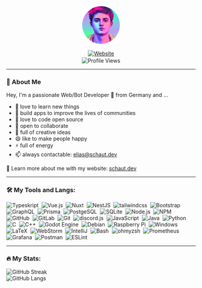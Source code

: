 
<div id='header' align="center">
  <img src="/img/avatar.png" alt="Avatar" width="100" height="100">
  <p></p>
  <a href="https://schaut.dev" target="_blank">
    <img src="https://img.shields.io/badge/-Elias_Lorenz_Schaut-%23818cf8?style=for-the-badge" alt="Website">
  </a>
  <br>
  <img align="center" src="https://komarev.com/ghpvc/?username=EliasSchaut&color=818cf8&style=flat-square" alt="Profile Views">
</div>

---

### 👋 About Me
Hey, I'm a passionate Web/Bot Developer 👾 from Germany and ...

- 🔭 love to learn new things
- 🌱 build apps to improve the lives of communities
- 👯 love to code open source
- 🤔 open to collaborate
- 💬 full of creative ideas
- 😄 like to make people happy
- ⚡ full of energy
- 📫 always contactable: [elias@schaut.dev](mailto:elias@schaut.dev)

📖 Learn more about me with my website: [schaut.dev](https://schaut.dev)

---

### 🛠 My Tools and Langs:
<div>
  <img src="https://cdn.jsdelivr.net/gh/devicons/devicon@latest/icons/typescript/typescript-original.svg" height="40" width="40" alt="Typeskript"/>&nbsp;
  <img src="https://cdn.jsdelivr.net/gh/devicons/devicon@latest/icons/vuejs/vuejs-original.svg" height="40" width="40" alt="Vue.js"/>&nbsp;
  <img src="https://cdn.jsdelivr.net/gh/devicons/devicon@latest/icons/nuxtjs/nuxtjs-original.svg" height="40" width="40" alt="Nuxt"/>&nbsp;
  <img src="https://cdn.jsdelivr.net/gh/devicons/devicon@latest/icons/nestjs/nestjs-original.svg" height="40" width="40" alt="NestJS"/>&nbsp;
  <img src="https://cdn.jsdelivr.net/gh/devicons/devicon@latest/icons/tailwindcss/tailwindcss-original.svg" height="40" width="40" alt="tailwindcss"/>&nbsp;
  <img src="https://cdn.jsdelivr.net/gh/devicons/devicon@latest/icons/bootstrap/bootstrap-original.svg" height="40" width="40" alt="Bootstrap"/>&nbsp;
  <img src="https://cdn.jsdelivr.net/gh/devicons/devicon@latest/icons/graphql/graphql-plain.svg" height="40" width="40" alt="GraphQL"/>&nbsp;
  <img src="https://cdn.jsdelivr.net/gh/devicons/devicon@latest/icons/prisma/prisma-original.svg" height="40" width="40" alt="Prisma"/>&nbsp;
  <img src="https://cdn.jsdelivr.net/gh/devicons/devicon@latest/icons/postgresql/postgresql-original.svg" height="40" width="40" alt="PostgeSQL"/>&nbsp;
  <img src="https://cdn.jsdelivr.net/gh/devicons/devicon@latest/icons/sqlite/sqlite-original.svg" height="40" width="40" alt="SQLite"/>&nbsp;
  <img src="https://cdn.jsdelivr.net/gh/devicons/devicon@latest/icons/nodejs/nodejs-original.svg" height="40" width="40" alt="Node.js"/>&nbsp;
  <img src="https://cdn.jsdelivr.net/gh/devicons/devicon@latest/icons/npm/npm-original-wordmark.svg" height="40" width="40" alt="NPM"/>&nbsp;
  <img src="https://cdn.jsdelivr.net/gh/devicons/devicon@latest/icons/github/github-original.svg" height="40" width="40" alt="GitHub"/>&nbsp;
  <img src="https://cdn.jsdelivr.net/gh/devicons/devicon@latest/icons/gitlab/gitlab-original.svg" height="40" width="40" alt="GitLab"/>&nbsp;
  <img src="https://cdn.jsdelivr.net/gh/devicons/devicon@latest/icons/git/git-original.svg" height="40" width="40" alt="Git"/>&nbsp;
  <img src="https://cdn.jsdelivr.net/gh/devicons/devicon@latest/icons/discordjs/discordjs-original.svg" height="40" width="40" alt="discord.js"/>&nbsp;
  <img src="https://cdn.jsdelivr.net/gh/devicons/devicon@latest/icons/javascript/javascript-original.svg" height="40" width="40" alt="JavaScript"/>&nbsp;
  <img src="https://cdn.jsdelivr.net/gh/devicons/devicon@latest/icons/java/java-original.svg" height="40" width="40" alt="Java"/>&nbsp;
  <img src="https://cdn.jsdelivr.net/gh/devicons/devicon@latest/icons/python/python-original.svg" height="40" width="40" alt="Python"/>&nbsp;
  <img src="https://cdn.jsdelivr.net/gh/devicons/devicon@latest/icons/c/c-original.svg" height="40" width="40" alt="C"/>&nbsp;
  <img src="https://cdn.jsdelivr.net/gh/devicons/devicon@latest/icons/cplusplus/cplusplus-original.svg" height="40" width="40" alt="C++"/>&nbsp;
  <img src="https://cdn.jsdelivr.net/gh/devicons/devicon@latest/icons/godot/godot-original.svg" height="40" width="40" alt="Godot Engine"/>&nbsp;
  <img src="https://cdn.jsdelivr.net/gh/devicons/devicon@latest/icons/debian/debian-original.svg" height="40" width="40" alt="Debian"/>&nbsp;
  <img src="https://cdn.jsdelivr.net/gh/devicons/devicon@latest/icons/raspberrypi/raspberrypi-original.svg" height="40" width="40" alt="Raspberry Pi"/>&nbsp;
  <img src="https://cdn.jsdelivr.net/gh/devicons/devicon@latest/icons/windows11/windows11-original.svg" height="40" width="40" alt="Windows"/>&nbsp;
  <img src="https://cdn.jsdelivr.net/gh/devicons/devicon@latest/icons/latex/latex-original.svg" height="40" width="40" alt="LaTeX"/>&nbsp;
  <img src="https://cdn.jsdelivr.net/gh/devicons/devicon@latest/icons/webstorm/webstorm-original.svg" height="40" width="40" alt="WebStorm"/>&nbsp;
  <img src="https://cdn.jsdelivr.net/gh/devicons/devicon@latest/icons/intellij/intellij-original.svg" height="40" width="40" alt="IntelliJ"/>&nbsp;
  <img src="https://cdn.jsdelivr.net/gh/devicons/devicon@latest/icons/bash/bash-original.svg" height="40" width="40" alt="Bash"/>&nbsp;
  <img src="https://cdn.jsdelivr.net/gh/devicons/devicon@latest/icons/ohmyzsh/ohmyzsh-original.svg" height="40" width="40" alt="ohmyzsh"/>&nbsp;
  <img src="https://cdn.jsdelivr.net/gh/devicons/devicon@latest/icons/prometheus/prometheus-original.svg" height="40" width="40" alt="Prometheus"/>&nbsp;
  <img src="https://cdn.jsdelivr.net/gh/devicons/devicon@latest/icons/grafana/grafana-original.svg" height="40" width="40" alt="Grafana"/>&nbsp;
  <img src="https://cdn.jsdelivr.net/gh/devicons/devicon@latest/icons/postman/postman-original.svg" height="40" width="40" alt="Postman"/>&nbsp;
  <img src="https://cdn.jsdelivr.net/gh/devicons/devicon@latest/icons/eslint/eslint-original.svg" height="40" width="40" alt="ESLint"/>&nbsp;
</div>

---

### 🔥 My Stats:
<img src="https://streak-stats.demolab.com?user=EliasSchaut&theme=tokyonight-duo&hide_border=true&mode=weekly" alt="GitHub Streak" />
<br>
<img src="https://github-readme-stats.vercel.app/api/top-langs/?username=EliasSchaut&layout=compact&theme=tokyonight&hide=html,css,CMake&hide_border=true" alt="GitHub Langs">

